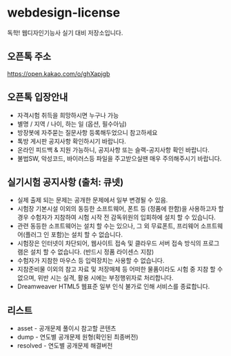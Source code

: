 # webdesign-license
독학! 웹디자인기능사 실기 대비 저장소입니다.

## 오픈톡 주소
https://open.kakao.com/o/ghXapjgb

## 오픈톡 입장안내
* 자격시험 취득을 희망하시면 누구나 가능
* 별명 / 지역 / 나이, 하는 일 (옵션, 필수아님)
* 방장봇에 자주묻는 질문사항 등록해두었으니 참고하세요
* 톡방 게시판 공지사항 확인하시기 바랍니다.
* 온라인 피드백 & 지원 가능하니, 공지사항 또는 슬랙-공지사항 확인 바랍니다.
* 불법SW, 악성코드, 바이러스등 파일을 주고받으실땐 매우 주의해주시기 바랍니다.

## 실기시험 공지사항 (출처: 큐넷)
* 실제 출제 되는 문제는 공개한 문제에서 일부 변경될 수 있음.
* 시험장 기본시설 이외의 동등한 소프트웨어, 폰트 등 (정품에 한함)을 사용하고자 할 경우 수험자가 지참하여 시험 시작 전 감독위원의 입회하에 설치 할 수 있습니다.
* 관련 동등한 소프트웨어는 설치 할 수는 있으나, 그 외 무료폰트, 프리웨어 소프트웨어(플러그 인 포함)는 설치 할 수 없습니다.
* 시험장은 인터넷이 차단되어, 웹사이트 접속 및 클라우드 서버 접속 방식의 프로그램은 설치 할 수 없습니다.  (반드시 정품 라이센스 지참)
* 수험자가 지참한 마우스 등 입력장치는 사용할 수 없습니다.
* 지참준비물 이외의 참고 자료 및 저장매체 등 어떠한 물품이라도 시험 중 지참 할 수 없으며, 위반 시는  실격, 활용 시에는 부정행위자로 처리합니다.
* Dreamweaver HTML5 웹표준 일부 인식 불가로 인해 서비스를 종료합니다. 


## 리스트
* asset - 공개문제 풀이시 참고할 콘텐츠
* dump - 연도별 공개문제 원형(확인된 최종버전)
* resolved - 연도별 공개문제 해결버전